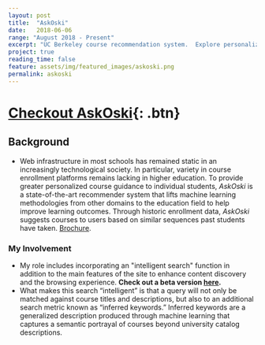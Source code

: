 ```yaml
---
layout: post
title:  "AskOski"
date:   2018-06-06
range: "August 2018 - Present" 
excerpt: "UC Berkeley course recommendation system.  Explore personalized course information based on historic enrollments.  [Check it out.](https://askoski.berkeley.edu)"
project: true
reading_time: false
feature: assets/img/featured_images/askoski.png
permalink: askoski
---
```


# [Checkout AskOski](https://askoski.berkeley.edu/){: .btn} 

## Background

- Web infrastructure in most schools has remained static in an increasingly technological society.  In particular, variety in course enrollment platforms remains lacking in higher education. To provide greater personalized course guidance to individual students, _AskOski_ is a state-of-the-art recommender system that lifts machine learning methodologies from other domains to the education field to help improve learning outcomes.  Through historic enrollment data, _AskOski_ suggests courses to users based on similar sequences past students have taken. [Brochure]({{site.url}}/assets/files/askoski_brochure.pdf). 

### My Involvement 

- My role includes incorporating an "intelligent search" function in addition to the main features of the site to enhance content discovery and the browsing experience. **Check out a beta version [here](https://askoski.berkeley.edu:1380/search).**
- What makes this search “intelligent” is that a query will not only be matched against course titles and descriptions, but also to an additional search metric known as “inferred keywords.” Inferred keywords are a generalized description produced through machine learning that captures a semantic portrayal of courses beyond university catalog descriptions. 
<!-- More details [here]({{site.url}}/assets/files/research-poster-final.pdf). --> 
